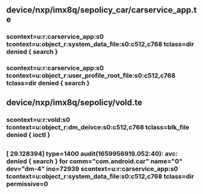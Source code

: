 # 
## device/nxp/imx8q/sepolicy_car/carservice_app.te

### scontext=u:r:carservice_app:s0 tcontext=u:object_r:system_data_file:s0:c512,c768 tclass=dir  denied { search } 
### scontext=u:r:carservice_app:s0 tcontext=u:object_r:user_profile_root_file:s0:c512,c768 tclass=dir  denied { search }
## device/nxp/imx8q/sepolicy/vold.te
### scontext=u:r:vold:s0 tcontext=u:object_r:dm_deivce:s0:c512,c768 tclass=blk_file  denied { ioctl }

##
### [   29.128394] type=1400 audit(1659956919.052:40): avc: denied { search } for comm="com.android.car" name="0" dev="dm-4" ino=72939 scontext=u:r:carservice_app:s0 tcontext=u:object_r:system_data_file:s0:c512,c768 tclass=dir permissive=0
